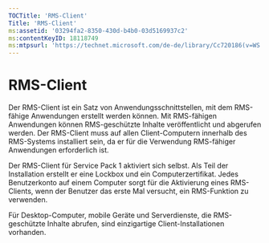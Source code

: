 ```yaml
---
TOCTitle: 'RMS-Client'
Title: 'RMS-Client'
ms:assetid: '03294fa2-8350-430d-b4b0-03d5169937c2'
ms:contentKeyID: 18118749
ms:mtpsurl: 'https://technet.microsoft.com/de-de/library/Cc720186(v=WS.10)'
---
```


RMS-Client
==========

Der RMS-Client ist ein Satz von Anwendungsschnittstellen, mit dem RMS-fähige Anwendungen erstellt werden können. Mit RMS-fähigen Anwendungen können RMS-geschützte Inhalte veröffentlicht und abgerufen werden. Der RMS-Client muss auf allen Client-Computern innerhalb des RMS-Systems installiert sein, da er für die Verwendung RMS-fähiger Anwendungen erforderlich ist.

Der RMS-Client für Service Pack 1 aktiviert sich selbst. Als Teil der Installation erstellt er eine Lockbox und ein Computerzertifikat. Jedes Benutzerkonto auf einem Computer sorgt für die Aktivierung eines RMS-Clients, wenn der Benutzer das erste Mal versucht, ein RMS-Funktion zu verwenden.

Für Desktop-Computer, mobile Geräte und Serverdienste, die RMS-geschützte Inhalte abrufen, sind einzigartige Client-Installationen vorhanden.
